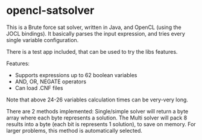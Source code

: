 # opencl-satsolver

This is a Brute force sat solver, written in Java, and OpenCL (using the JOCL bindings). It basically parses the input expression, and tries every single variable configuration.

There is a test app included, that can be used to try the libs features.

Features:
  * Supports expressions up to 62 boolean variables
  * AND, OR, NEGATE operators
  * Can load .CNF files

Note that above 24-26 variables calculation times can be very-very long.



There are 2 methods implemented:
Single/simple solver will return a byte array where each byte represents a solution.
The Multi solver will pack 8 results into a byte (each bit is represents 1 solution), to save on memory. For larger problems, this method is automatically selected.
